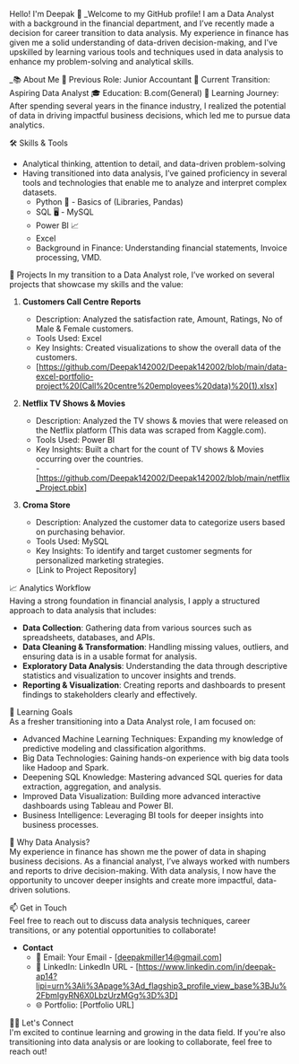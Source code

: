 Hello! I'm Deepak 👋 _Welcome to my GitHub profile! I am a Data Analyst with a background in the financial department, and I’ve recently made a decision for career transition to data analysis. My experience in finance has given me a solid understanding of data-driven decision-making, and I’ve upskilled by learning various tools and techniques used in data analysis to enhance my problem-solving and analytical skills.

_📚 About Me 
💼 Previous Role: Junior Accountant 
🔄 Current Transition: Aspiring Data Analyst 
🎓 Education: B.com(General) 
🌱 Learning Journey: After spending several years in the finance industry, I realized the potential of data in driving impactful business decisions, which led me to pursue data analytics. 

🛠️ Skills & Tools 
- Analytical thinking, attention to detail, and data-driven problem-solving
- Having transitioned into data analysis, I’ve gained proficiency in several tools and technologies that enable me to analyze and interpret complex datasets.
  - Python 🐍 - Basics of (Libraries, Pandas)
  - SQL 🖥️ - MySQL
  - Power BI 📈
  - Excel
  - Background in Finance: Understanding financial statements, Invoice processing, VMD.

🚀 Projects 
In my transition to a Data Analyst role, I’ve worked on several projects that showcase my skills and the value:

1. **Customers Call Centre Reports**  
   - Description: Analyzed the satisfaction rate, Amount, Ratings, No of Male & Female customers.  
   - Tools Used: Excel  
   - Key Insights: Created visualizations to show the overall data of the customers.  
   - [https://github.com/Deepak142002/Deepak142002/blob/main/data-excel-portfolio-project%20(Call%20centre%20employees%20data)%20(1).xlsx]

2. **Netflix TV Shows & Movies**  
   - Description: Analyzed the TV shows & movies that were released on the Netflix platform (This data was scraped from Kaggle.com).  
   - Tools Used: Power BI  
   - Key Insights: Built a chart for the count of TV shows & Movies occurring over the countries.  
     -[https://github.com/Deepak142002/Deepak142002/blob/main/netflix_Project.pbix]

3. **Croma Store**  
   - Description: Analyzed the customer data to categorize users based on purchasing behavior.  
   - Tools Used: MySQL  
   - Key Insights: To identify and target customer segments for personalized marketing strategies.  
   - [Link to Project Repository]

📈 Analytics Workflow  
Having a strong foundation in financial analysis, I apply a structured approach to data analysis that includes:

- **Data Collection**: Gathering data from various sources such as spreadsheets, databases, and APIs.  
- **Data Cleaning & Transformation**: Handling missing values, outliers, and ensuring data is in a usable format for analysis.  
- **Exploratory Data Analysis**: Understanding the data through descriptive statistics and visualization to uncover insights and trends.  
- **Reporting & Visualization**: Creating reports and dashboards to present findings to stakeholders clearly and effectively.

🌱 Learning Goals  
As a fresher transitioning into a Data Analyst role, I am focused on:  
- Advanced Machine Learning Techniques: Expanding my knowledge of predictive modeling and classification algorithms.  
- Big Data Technologies: Gaining hands-on experience with big data tools like Hadoop and Spark.  
- Deepening SQL Knowledge: Mastering advanced SQL queries for data extraction, aggregation, and analysis.  
- Improved Data Visualization: Building more advanced interactive dashboards using Tableau and Power BI.  
- Business Intelligence: Leveraging BI tools for deeper insights into business processes.

🌟 Why Data Analysis?  
My experience in finance has shown me the power of data in shaping business decisions. As a financial analyst, I’ve always worked with numbers and reports to drive decision-making. With data analysis, I now have the opportunity to uncover deeper insights and create more impactful, data-driven solutions.

📫 Get in Touch  
Feel free to reach out to discuss data analysis techniques, career transitions, or any potential opportunities to collaborate!

- **Contact**  
  - 📧 Email: Your Email - [deepakmiller14@gmail.com]  
  - 🔗 LinkedIn: LinkedIn URL - [https://www.linkedin.com/in/deepak-ap14?lipi=urn%3Ali%3Apage%3Ad_flagship3_profile_view_base%3BJu%2FbmIgyRN6X0LbzUrzMGg%3D%3D] 
  - 🌐 Portfolio: [Portfolio URL]  

👩‍💻 Let's Connect  
I'm excited to continue learning and growing in the data field. If you're also transitioning into data analysis or are looking to collaborate, feel free to reach out!

